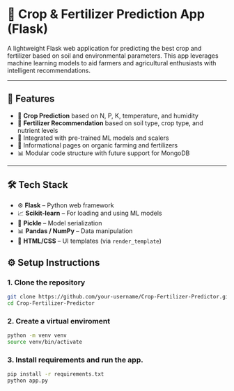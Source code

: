 # 🌱 Crop & Fertilizer Prediction App (Flask)

A lightweight Flask web application for predicting the best crop and fertilizer based on soil and environmental parameters. This app leverages machine learning models to aid farmers and agricultural enthusiasts with intelligent recommendations.

---

## 🚀 Features

- 🧠 **Crop Prediction** based on N, P, K, temperature, and humidity
- 💊 **Fertilizer Recommendation** based on soil type, crop type, and nutrient levels
- 🧪 Integrated with pre-trained ML models and scalers
- 🌿 Informational pages on organic farming and fertilizers
- 📊 Modular code structure with future support for MongoDB

---

## 🛠 Tech Stack

- ⚙️ **Flask** – Python web framework
- 📈 **Scikit-learn** – For loading and using ML models
- 🧪 **Pickle** – Model serialization
- 📊 **Pandas / NumPy** – Data manipulation
- 🎨 **HTML/CSS** – UI templates (via `render_template`)

## ⚙️ Setup Instructions

### 1. Clone the repository
```bash
git clone https://github.com/your-username/Crop-Fertilizer-Predictor.git
cd Crop-Fertilizer-Predictor
```
### 2. Create a virtual enviroment 
```bash
python -m venv venv
source venv/bin/activate
```
### 3. Install requirements and run the app.
```bash
pip install -r requirements.txt
python app.py
```
